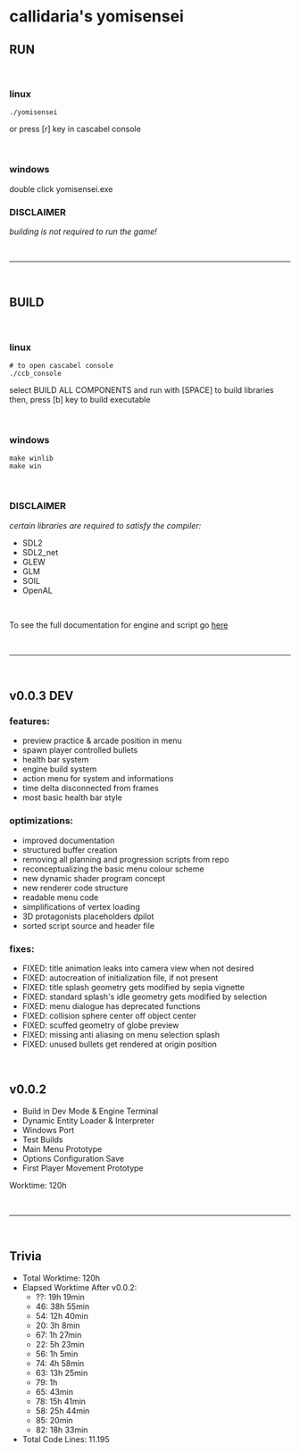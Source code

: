 # callidaria's yomisensei

## RUN

<br>

### linux
```
./yomisensei
```
or press [r] key in cascabel console

<br>

### windows
double click yomisensei.exe

### DISCLAIMER
*building is not required to run the game!*

<br>

***

<br>

## BUILD

<br>

### linux
```
# to open cascabel console
./ccb_console
```
select BUILD ALL COMPONENTS and run with [SPACE] to build libraries \
then, press [b] key to build executable

<br>

### windows
```
make winlib
make win
```

<br>

### DISCLAIMER
*certain libraries are required to satisfy the compiler:*
- SDL2
- SDL2_net
- GLEW
- GLM
- SOIL
- OpenAL

<br>

To see the full documentation for engine and script go [here](doc/index.md)

<br>

***

<br>

## v0.0.3 DEV

### features:
- preview practice & arcade position in menu
- spawn player controlled bullets
- health bar system
- engine build system
- action menu for system and informations
- time delta disconnected from frames
- most basic health bar style

### optimizations:
- improved documentation
- structured buffer creation
- removing all planning and progression scripts from repo
- reconceptualizing the basic menu colour scheme
- new dynamic shader program concept
- new renderer code structure
- readable menu code
- simplifications of vertex loading
- 3D protagonists placeholders dpilot
- sorted script source and header file

### fixes:
- FIXED: title animation leaks into camera view when not desired
- FIXED: autocreation of initialization file, if not present
- FIXED: title splash geometry gets modified by sepia vignette
- FIXED: standard splash's idle geometry gets modified by selection
- FIXED: menu dialogue has deprecated functions
- FIXED: collision sphere center off object center
- FIXED: scuffed geometry of globe preview
- FIXED: missing anti aliasing on menu selection splash
- FIXED: unused bullets get rendered at origin position

<br>

## v0.0.2
- Build in Dev Mode & Engine Terminal
- Dynamic Entity Loader & Interpreter
- Windows Port
- Test Builds
- Main Menu Prototype
- Options Configuration Save
- First Player Movement Prototype

Worktime: 120h

<br>

***

<br>

## Trivia
- Total Worktime: 120h
- Elapsed Worktime After v0.0.2:
	+ ??: 19h 19min
	+ 46: 38h 55min
	+ 54: 12h 40min
	+ 20: 3h 8min
	+ 67: 1h 27min
	+ 22: 5h 23min
	+ 56: 1h 5min
	+ 74: 4h 58min
    + 63: 13h 25min
	+ 79: 1h
	+ 65: 43min
	+ 78: 15h 41min
	+ 58: 25h 44min
	+ 85: 20min
	+ 82: 18h 33min
- Total Code Lines: 11.195